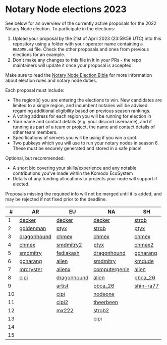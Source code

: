 # Notary Node elections 2023

See below for an overview of the currently active proposals for the 2022 Notary Node election.
To participate in the elections:

1. Upload your proposal by the 21st of April 2023 (23:59:59 UTC) into this repository using a folder with your operator name containing a `README.md` file. Check the other proposals and ones from previous elections for an example.
2. Don't make any changes to this file in it in your PRs - the repo maintainers will update it once your proposal is accepted.

Make sure to read the [Notary Node Election Bible](https://github.com/KomodoPlatform/dPoW/blob/dev/doc/bible.md) for more information about election rules and notary node duties.

Each proposal must include:
- The region(s) you are entering the elections to win. New candidates are limited to a single region, and incumbent notaries will be advised regarding additional eligibility based on previous season rankings.
- A voting address for each region you will be running for election in
- Your name and contact details (e.g. your discord username), and if running as part of a team or project, the name and contact details of other team members. 
- Specifications of servers you will be using if you win a spot.
- Two pubkeys which you will use to run your notary nodes in season 6. These must be securely generated and stored in a safe place!

Optional, but recommended:
- A short bio covering your skills/experience and any notable contributions you've made within the Komodo EcoSystem
- Details of any funding allocations to projects your node will support if elected.

Proposals missing the required info will not be merged until it is added, and may be rejected if not fixed prior to the deadline.



| #  | AR                                                                    |  EU                                                                   | NA                                                               | SH                                                             |
| -- | --------------------------------------------------------------------- | ----------------------------------------------------------------------|------------------------------------------------------------------| ---------------------------------------------------------------|
| 1  | [decker](decker/README.md "RB4ddQGvuQBPfpw6dcefF8AFZekVJc9tem")       | [decker](decker/README.md "RKjE9R2FLLmEUm7DKQ714ehMqSE7qdT3rv")       | [decker](decker/README.md "RELzVBrc9WtrJxtNihWKfEVXVhj72dBAoQ")  | [strob](strob/README.md "RStrobSH68ke1eFmxNehVuJczTEpFX3C4f")  |
| 2  | [goldenman](goldenman/README.md "RRfaF1s266XULS8HsF1kCFcfLASCCgEdSN") | [ptyx](ptyx/README.md "RUHbExoy17yC3ig146D1xuKTi2EdJdHoSH")           | [strob](strob/README.md "RStrobNmEspEAgB8Jtt6ncK8tCWcGm77na")    | [ptyx](ptyx/README.md "RJajXoXCioyt3cxwRc2XD4qw1xUTKGShjX")    |
| 3  | [dragonhound](dragonhound/README.md "RKpigLeT5rgXy31yubpgWcJ91i1TZbZg5h") | [chmex](chmex/README.md "RTVKa9Dqa1bfzLDCSUo5zmfHFZBZyr3ftW")     | [chmex](chmex/README.md "RMKfy7zjSvvKgC7tQReYrRSFfEFFGkZkFc")    | [chmex](chmex/README.md "RQxfyScivdSERChE2vYT9oFA7dWQzzPR4K")  |
| 4  | [chmex](chmex/README.md "RDLQrPQPDK3W3L6EdGGXstyNNYFT8fVLqH")         | [smdmitry2](smdmitry/README.md "RSMDNNEUvCRii6ebwJJRt2D1zucW4Sf5M9")  | [ptyx](ptyx/README.md "RHZAnQxv6tGajPppWywpkP5W8JXQR3QEvi")      | [chmex2](chmex/README.md "RYJV8pCtv4wtsvwFhLm1tn7hW3KDv9gcjR") |
| 5  | [smdmitry](smdmitry/README.md "RSMDSHtX6f26fsi9dPY4WdCoF9zJygYLoE")   | [fediakash](fediakash/README.md "RJvm1a6SoGfjS6WDobLTPJEjHrAFHv7md1") | [dragonhound](dragonhound/README.md "RT3PBi6wBLvUySxtykehejsVTLKgCEwbzu") | [gcharang](gcharang/README.md "RTWgfK47pbhyHWcqEMQUyEK6dtf7VpBYYB")   |
| 6  | [gcharang](gcharang/README.md "RUbzhiGcGNeY2Nffi3NfH4pfjcjmhRcAiv")   | [alien](alien/README.md "RJLHaPxyj26J7tEq3twBbELhSBhKKtur58")         | [smdmitry](smdmitry/README.md "RSMDNAqCKFZKyVAbr1Bm3qh3mcB13E6rzU")       | [kmdude](kmdude/README.md "RKUz1GrTmY7B6FGUtM4LSywBRM9RQco3zE")       |
| 7  | [mrcryster](mrcryster/README.md "RBrgAEXWTDQ4Vi5oEG2JfDB1rjG2jQwi9j") | [alienx](alien/README.md "RENN26kwEn8EemrMQBiWy7d1pquP2TxqhH")        | [computergenie](computergenie/README.md "RComputerGenieForNotaryNode2wnZhnX") | [alien](alien/README.md "RSSHE5ek7JWbAUuByYXt25VJZSE6dH6R5R")         |
| 8  | [cipi](cipi/README.md "RE1NaK7Bp5Xy127nbFLmu4QVxPPnQkoe4h")           | [dragonhound](dragonhound/README.md "RTj2SYWR7AM5fGN1RHSatpnmHSwyNsvz1p") | [alien](alien/README.md "RANNhna6cLTUxV13jgM3eb52XzLbTHUPhf")         | [pbca_26](pbca_26/README.md "RDFx92kdrjg2hMdyYXZY58c2EChF5zA2sb")     |
| 9  |                                                                       | [artist](artistahmed/README.md "RWRJ71K8CaBqkftHegSKiGu3koYn9s31dq")  | [pbca_26](pbca_26/README.md "RSKESo2oSPgaHwqn6Jt5fEEktRGFbWANKQ")         | [shin-ra77](shin-ra77/README.md "R9hH4fEW9Xy8kxSQF7GQQKJ3SDy1Qy3auQ") |
| 10 |                                                                       | [cipi](cipi/README.md "RTMSZ28BvFvy9eGE8FTSstX1APXMXimXdN")           | [nodeone](nodeone/README.md "RNjeQcneBWgkPFk1stynJWN9gnNLpgBzud")     |                                  |
| 11 |                                                                       | [cipi2](cipi/README.md "RM4YM5gPfP3ooueQxSpyv5cL7hp6xpaBik")          | [theerbeen](theerbeen/README.md "RXbwWvgd3RoMVmxwvHqBMDPTt33CxN6nzP") |                                  |
| 12 |                                                                       | [mx222](mx222/README.md "RAGTPcaNh3DRmsckA1ugSJZdo64jXGn8jo")         | [strob2](strob/README.md "RStrobARDwHKBDntCa2Ko6oi91n4YMpgSB")        |                                  |
| 13 |                                                                       |                                                                       | [cipi](cipi/README.md "RGayMoe7ptHwmAfVcDsZPnrxM4EsW1REMy")           |                                  |
| 14 |                                                                       |                                                                       |                                                                       |                                  |
| 15 |                                                                       |                                                                       |                                                                       |                                  |

